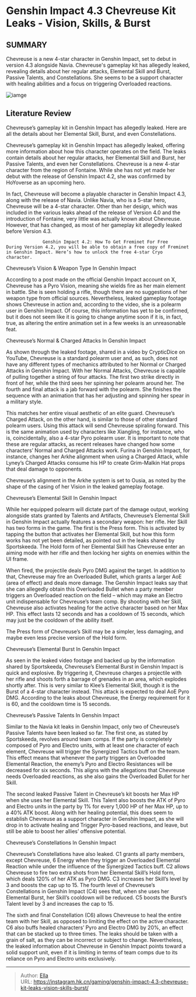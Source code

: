 # Genshin Impact 4.3 Chevreuse Kit Leaks - Vision, Skills, &amp; Burst


## SUMMARY 



  Chevreuse is a new 4-star character in Genshin Impact, set to debut in version 4.3 alongside Navia.   Chevreuse&#39;s gameplay kit has allegedly leaked, revealing details about her regular attacks, Elemental Skill and Burst, Passive Talents, and Constellations.   She seems to be a support character with healing abilities and a focus on triggering Overloaded reactions.  

![iamge](https://static1.srcdn.com/wordpress/wp-content/uploads/2023/11/genshin-impact-chevreuse-leaks-gameplay-kit-vision-skill-burst-talents-constellation.jpg)

## Literature Review

Chevreuse’s gameplay kit in Genshin Impact has allegedly leaked. Here are all the details about her Elemental Skill, Burst, and even Constellations.




Chevreuse’s gameplay kit in Genshin Impact has allegedly leaked, offering more information about how this character operates on the field. The leaks contain details about her regular attacks, her Elemental Skill and Burst, her Passive Talents, and even her Constellations. Chevreuse is a new 4-star character from the region of Fontaine. While she has not yet made her debut with the release of Genshin Impact 4.2, she was confirmed by HoYoverse as an upcoming hero.




In fact, Chevreuse will become a playable character in Genshin Impact 4.3, along with the release of Navia. Unlike Navia, who is a 5-star hero, Chevreuse will be a 4-star character. Other than her design, which was included in the various leaks ahead of the release of Version 4.0 and the introduction of Fontaine, very little was actually known about Chevreuse. However, that has changed, as most of her gameplay kit allegedly leaked before Version 4.3.

                  Genshin Impact 4.2: How To Get Freminet For Free   During Version 4.2, you will be able to obtain a free copy of Freminet in Genshin Impact. Here’s how to unlock the free 4-star Cryo character.   


 Chevreuse’s Vision &amp; Weapon Type In Genshin Impact 
          

According to a post made on the official Genshin Impact account on X, Chevreuse has a Pyro Vision, meaning she wields fire as her main element in battle. She is seen holding a rifle, though there are no suggestions of her weapon type from official sources. Nevertheless, leaked gameplay footage shows Chevreuse in action and, according to the video, she is a polearm user in Genshin Impact. Of course, this information has yet to be confirmed, but it does not seem like it is going to change anytime soon if it is, in fact, true, as altering the entire animation set in a few weeks is an unreasonable feat.






 Chevreuse’s Normal &amp; Charged Attacks In Genshin Impact 
          

As shown through the leaked footage, shared in a video by CrypticDice on YouTube, Chevreuse is a standard polearm user and, as such, does not have any different types of mechanics attributed to her Normal or Charged Attacks in Genshin Impact. With her Normal Attacks, Chevreuse is capable of pulling together a string of four attacks. The first two strike directly in front of her, while the third sees her spinning her polearm around her. The fourth and final attack is a jab forward with the polearm. She finishes the sequence with an animation that has her adjusting and spinning her spear in a military style.

This matches her entire visual aesthetic of an elite guard. Chevreuse’s Charged Attack, on the other hand, is similar to those of other standard polearm users. Using this attack will send Chevreuse spiraling forward. This is the same animation used by characters like Xiangling, for instance, who is, coincidentally, also a 4-star Pyro polearm user. It is important to note that these are regular attacks, as recent releases have changed how some characters’ Normal and Charged Attacks work. Furina in Genshin Impact, for instance, changes her Arkhe alignment when using a Charged Attack, while Lyney’s Charged Attacks consume his HP to create Grim-Malkin Hat props that deal damage to opponents.






Chevreuse’s alignment in the Arkhe system is set to Ousia, as noted by the shape of the casing of her Vision in the leaked gameplay footage.






 Chevreuse’s Elemental Skill In Genshin Impact 
         

While her equipped polearm will dictate part of the damage output, working alongside stats granted by Talents and Artifacts, Chevreuse’s Elemental Skill in Genshin Impact actually features a secondary weapon: her rifle. Her Skill has two forms in the game. The first is the Press form. This is activated by tapping the button that activates her Elemental Skill, but how this form works has not yet been detailed, as pointed out in the leaks shared by Sportskeeda. The Hold form of her Elemental Skill has Chevreuse enter an aiming mode with her rifle and then locking her sights on enemies within the UI frame.




When fired, the projectile deals Pyro DMG against the target. In addition to that, Chevreuse may fire an Overloaded Bullet, which grants a larger AoE (area of effect) and deals more damage. The Genshin Impact leaks say that she can allegedly obtain this Overloaded Bullet when a party member triggers an Overloaded reaction on the field – which may make an Electro unit indispensable for Chevreuse’s team comp. By shooting with her Skill, Chevreuse also activates healing for the active character based on her Max HP. This effect lasts 12 seconds and has a cooldown of 15 seconds, which may just be the cooldown of the ability itself.



The Press form of Chevreuse’s Skill may be a simpler, less damaging, and maybe even less precise version of the Hold form.






 Chevreuse’s Elemental Burst In Genshin Impact 
          




As seen in the leaked video footage and backed up by the information shared by Sportskeeda, Chevreuse’s Elemental Burst in Genshin Impact is quick and explosive. By triggering it, Chevreuse charges a projectile with her rifle and shoots forth a barrage of grenades in an area, which explodes shortly after. This is very similar to Klee’s Elemental Skill, though it is the Burst of a 4-star character instead. This attack is expected to deal AoE Pyro DMG. According to the leaks about Chevreuse, the Energy requirement for it is 60, and the cooldown time is 15 seconds.



 Chevreuse’s Passive Talents In Genshin Impact 
          

Similar to the Navia kit leaks in Genshin Impact, only two of Chevreuse’s Passive Talents have been leaked so far. The first one, as stated by Sportskeeda, revolves around team comps. If the party is completely composed of Pyro and Electro units, with at least one character of each element, Chevreuse will trigger the Synergized Tactics buff on the team. This effect means that whenever the party triggers an Overloaded Elemental Reaction, the enemy’s Pyro and Electro Resistances will be decreased for six seconds. This aligns with the allegations that Chevreuse needs Overloaded reactions, as she also gains the Overloaded Bullet for her Skill.




The second leaked Passive Talent in Chevreuse’s kit boosts her Max HP when she uses her Elemental Skill. This Talent also boosts the ATK of Pyro and Electro units in the party by 1% for every 1,000 HP of her Max HP, up to a 40% ATK boost. Along with her healing potential, this does seem to establish Chevreuse as a support character in Genshin Impact, as she will drop in to activate healing and Trigger Pyro-based reactions, and leave, but still be able to boost her allies’ offensive potential.



 Chevreuse’s Constellations In Genshin Impact 
          

Chevreuse’s Constellations have also leaked. C1 grants all party members, except Chevreuse, 6 Energy when they trigger an Overloaded Elemental Reaction while under the influence of the Synergized Tactics buff. C2 allows Chevreuse to fire two extra shots from her Elemental Skill’s Hold form, which deals 120% of her ATK as Pyro DMG. C3 increases her Skill’s level by 3 and boosts the cap up to 15. The fourth level of Chevreuse’s Constellations in Genshin Impact (C4) sees that, when she uses her Elemental Burst, her Skill’s cooldown will be reduced. C5 boosts the Burst’s Talent level by 3 and increases the cap to 15.




The sixth and final Constellation (C6) allows Chevreuse to heal the entire team with her Skill, as opposed to limiting the effect on the active character. C6 also buffs healed characters’ Pyro and Electro DMG by 20%, an effect that can be stacked up to three times. The leaks should be taken with a grain of salt, as they can be incorrect or subject to change. Nevertheless, the leaked information about Chevreuse in Genshin Impact points toward a solid support unit, even if it is limiting in terms of team comps due to its reliance on Pyro and Electro units exclusively.



---

> Author: [Ella](https://instagram.hk.cn/)  
> URL: https://instagram.hk.cn/gaming/genshin-impact-4.3-chevreuse-kit-leaks-vision-skills-burst/  

